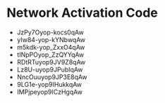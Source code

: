 # Network Activation Code
* JzPy7Oyop-kocs0qAw
* yIw84-yop-kYNbwqAw
* m5kdk-yop_ZxxO4qAw
* tINpPOyop_ZzQYYqAw
* RDtRTuyop9JV9Z8qAw
* Lz8U-uyop9JPubIqAw
* NncOuuyop9JP3E8qAw
* 9LG1e-yop9IHukkqAw
* IMPjpeyop9ICzHgqAw